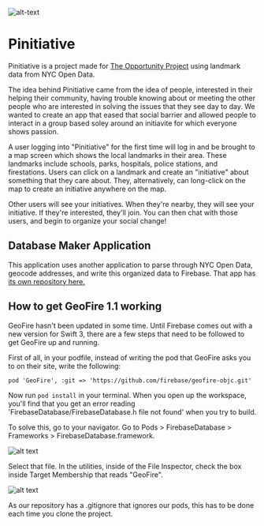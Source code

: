 ![alt-text](http://i.imgur.com/lJps0lY.png "Pinitiative")

# Pinitiative

Pinitiative is a project made for [The Opportunity Project](http://opportunity.census.gov/) using landmark data from NYC Open Data.

The idea behind Pinitiative came from the idea of people, interested in their helping their community, having trouble knowing about or meeting the other people who are interested in solving the issues that they see day to day. We wanted to create an app that eased that social barrier and allowed people to interact in a group based soley around an initiavite for which everyone shows passion.

A user logging into "Pinitiative" for the first time will log in and be brought to a map screen which shows the local landmarks in their area. These landmarks include schools, parks, hospitals, police stations, and firestations. Users can click on a landmark and create an "initiative" about something that they care about. They, alternatively, can long-click on the map to create an initiative anywhere on the map.

Other users will see your initiatives. When they're nearby, they will see your initiative. If they're interested, they'll join. You can then chat with those users, and begin to organize your social change!

## Database Maker Application
This application uses another application to parse through NYC Open Data, geocode addresses, and write this organized data to Firebase. That app has [its own repository here.](https://github.com/Chrisb616/lemonHandshakeDatabaseMaker)

## How to get GeoFire 1.1 working
GeoFire hasn't been updated in some time. Until Firebase comes out with a new version for Swift 3, there are a few steps that need to be followed to get GeoFire up and running.

First of all, in your podfile, instead of writing the pod that GeoFire asks you to on their site, write the following:

`pod 'GeoFire', :git => 'https://github.com/firebase/geofire-objc.git'`

Now run `pod install` in  your terminal. When you open up the workspace, you'll find that you get an error reading 'FirebaseDatabase/FirebaseDatabase.h file not found' when you try to build.

To solve this, go to your navigator. Go to Pods > FirebaseDatabase > Frameworks > FirebaseDatabase.framework. 

![alt text](http://i.imgur.com/ZrVnvc0.png "Find the FirebaseDatabase.framework")

Select that file. In the utilities, inside of the File Inspector, check the box inside Target Membership that reads "GeoFire". 

![alt text](http://i.imgur.com/KkoB6WW.png "Set the GeoFire Framwork to require.")

As our repository has a .gitignore that ignores our pods, this has to be done each time you clone the project.
